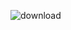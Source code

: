 
![download](https://user-images.githubusercontent.com/58760825/136711512-277f0c03-59af-4d0e-8f4c-4a7875f71f92.png)

